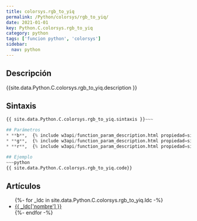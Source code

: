 ```yaml
---
title: colorsys.rgb_to_yiq
permalink: /Python/colorsys/rgb_to_yiq/
date: 2021-01-01
key: Python.C.colorsys.rgb_to_yiq
category: python
tags: ['funcion python', 'colorsys']
sidebar: 
  nav: python
---
```


## Descripción
{{site.data.Python.C.colorsys.rgb_to_yiq.description }}

## Sintaxis
~~~python
{{ site.data.Python.C.colorsys.rgb_to_yiq.sintaxis }}~~~

## Parámetros
* **b**,  {% include w3api/function_param_description.html propiedad=site.data.Python.C.colorsys.rgb_to_yiq valor="b" %}
* **g**,  {% include w3api/function_param_description.html propiedad=site.data.Python.C.colorsys.rgb_to_yiq valor="g" %}
* **r**,  {% include w3api/function_param_description.html propiedad=site.data.Python.C.colorsys.rgb_to_yiq valor="r" %}

## Ejemplo
~~~python
{{ site.data.Python.C.colorsys.rgb_to_yiq.code}}
~~~

## Artículos
<ul>
{%- for _ldc in site.data.Python.C.colorsys.rgb_to_yiq.ldc -%}
   <li>
       <a href="{{_ldc['url'] }}">{{ _ldc['nombre'] }}</a>
   </li>
{%- endfor -%}
</ul>
